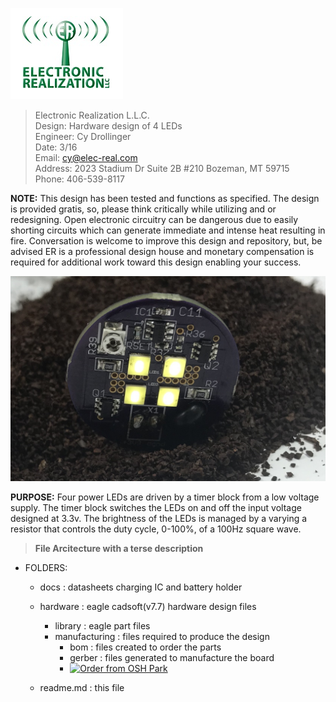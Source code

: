 
<a href="www.elec-real.com"><img src="/docs/github.png" ></img></a>
>Electronic Realization L.L.C.								   
>Design: Hardware design of 4 LEDs		   
>Engineer: Cy Drollinger								   
>Date: 3/16												           
>Email: cy@elec-real.com								   
>Address: 2023 Stadium Dr Suite 2B #210 Bozeman, MT 59715				   
>Phone: 406-539-8117	

**NOTE:**
 This design has been tested and functions as specified. The design is provided gratis, so, please 
 think critically while utilizing and or redesigning. Open electronic circuitry can be dangerous due 
 to easily shorting circuits which can generate immediate and intense heat resulting in fire. Conversation is
 welcome to improve this design and repository, but, be advised ER is a professional design house and
 monetary compensation is required for additional work toward this design enabling your success.			   
	 
![low voltage lighting](/docs/pictures/headlightV1.6.png)

**PURPOSE:**
Four power LEDs are driven by a timer block from a low voltage supply. The timer block switches the LEDs on
and off the input voltage designed at 3.3v. The brightness of the LEDs is managed by a varying a resistor that
controls the duty cycle, 0-100%, of a 100Hz square wave.
  
>**File Arcitecture with a terse description**


* FOLDERS:
	* docs		: datasheets charging IC and battery holder
	* hardware	: eagle cadsoft(v7.7) hardware design files 	
		* library		: eagle part files 
		* manufacturing	: files required to produce the design
			* bom	: files created to order the parts	
			* gerber	: files generated to manufacture the board
			* <a href="https://oshpark.com/shared_projects/x1jqUElK"><img src="https://oshpark.com/assets/badge-5b7ec47045b78aef6eb9d83b3bac6b1920de805e9a0c227658eac6e19a045b9c.png" alt="Order from OSH Park"></img></a>
	
	* readme.md	: this file
	
